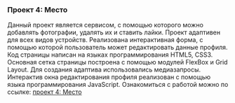 ### Проект 4: Место
 Данный проект является сервисом, с помощью которого можно добавлять фотографии, удалять их и ставить лайки. Проект адаптивен для всех видов устройств. Реализована интерактивная форма, с помощью которой пользователь может редактировать данные профиля.
 Код страницы написан на языках программирования HTML5, CSS3. Основная сетка страницы построена с помощью модулей FlexBox и Grid Layout. Для создания адаптива использовались медиазапросы. Интерактив окна редактирования профиля реализован с помощью языка программирования JavaScript.
 Ознакомиться с работой можно по ссылке: [проект 4: Место]()
